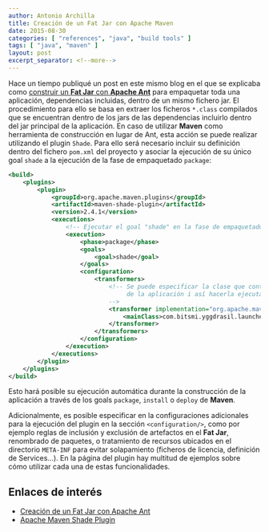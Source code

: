 ```yaml
---
author: Antonio Archilla
title: Creación de un Fat Jar con Apache Maven
date: 2015-08-30
categories: [ "references", "java", "build tools" ]
tags: [ "java", "maven" ]
layout: post
excerpt_separator: <!--more-->
---
```


Hace un tiempo publiqué un post en este mismo blog en el que se explicaba como [construir un **Fat Jar** con **Apache Ant**](/references/java/build%20tools/2015-03-30-Creacion_de_un_Fat_Jar_con_Apache_Ant.html) para empaquetar toda una aplicación, dependencias incluidas, dentro de un mismo fichero jar. El procedimiento para ello se basa en extraer los ficheros `*.class` compilados que se encuentran dentro de los jars de las dependencias incluirlo dentro del jar principal de la aplicación. En caso de utilizar **Maven** como herramienta de construcción en lugar de Ant, esta acción se puede realizar utilizando el plugin `Shade`. Para ello será necesario incluir su definición dentro del fichero `pom.xml` del proyecto y asociar la ejecución de su único goal `shade` a la ejecución de la fase de empaquetado `package`:

```xml
<build>
    <plugins>             
        <plugin>
            <groupId>org.apache.maven.plugins</groupId>
            <artifactId>maven-shade-plugin</artifactId>
            <version>2.4.1</version>
            <executions>
                <!-- Ejecutar el goal "shade" en la fase de empaquetado "package" -->
                <execution>
                    <phase>package</phase>
                    <goals>
                        <goal>shade</goal>
                    </goals>
                    <configuration>
                        <transformers>
                            <!-- Se puede especificar la clase que contiene el método "main" para inluirlo en el Manifest 
                                 de la aplicación i así hacerla ejecutable
                            -->
                            <transformer implementation="org.apache.maven.plugins.shade.resource.ManifestResourceTransformer">
                                <mainClass>com.bitsmi.yggdrasil.launcher.MainProgram</mainClass>
                            </transformer>
                        </transformers>
                    </configuration>
                </execution>
            </executions>
        </plugin>
    </plugins>      
</build>
```

Esto hará posible su ejecución automática durante la construcción de la aplicación a través de los goals `package`, `install` o `deploy` de **Maven**.

Adicionalmente, es posible especificar en la configuraciones adicionales para la ejecución del plugin en la sección `<configuration/>`, como por ejemplo reglas de inclusión y exclusión de artefactos en el **Fat Jar**, renombrado de paquetes, o tratamiento de recursos ubicados en el directorio `META-INF` para evitar solapamiento (ficheros de licencia, definición de Services…). En la página del plugin hay multitud de ejemplos sobre cómo utilizar cada una de estas funcionalidades.

## Enlaces de interés

- [Creación de un Fat Jar con Apache Ant](/references/java/build%20tools/2015-03-30-Creacion_de_un_Fat_Jar_con_Apache_Ant.html)
- [Apache Maven Shade Plugin](https://maven.apache.org/plugins/maven-shade-plugin/)

